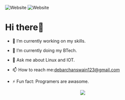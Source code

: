 ![Website](https://komarev.com/ghpvc/?username=djswain09&label=Profile%20views&color=0e75b6&style=flat)
![Website](https://img.shields.io/github/followers/djswain9?style=social)
<h1>Hi there👋</h1>

- 🔭 I’m currently working on my skills.

- 🌱 I’m currently doing my BTech.

- 💬 Ask me about Linux and IOT.

- 📫 How to reach me:debarchanswain123@gmail.com

- ⚡ Fun fact: Programers are awasome.

</div>
<div align="center">
<img  src="https://github-readme-stats.vercel.app/api?username=djswain09&show_icons=true&theme=tokyonight" />
</div>
